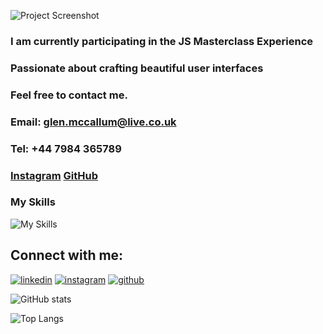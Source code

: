 ![Project Screenshot](https://jjxiydcvcwtbswunystj.supabase.co/storage/v1/object/public/readme/readme/Glen%20McCallum.png)

### I am currently participating in the **JS Masterclass Experience** 
### Passionate about crafting beautiful user interfaces 
### Feel free to contact me. 
### Email: **glen.mccallum@live.co.uk** 
### Tel: **+44 7984 365789** 
### [Instagram](https://www.instagram.com/glenmacdev/) [GitHub](https://github.com/GlenMac90/) 
### My Skills 
![My Skills](https://skillicons.dev/icons?i=js,ts,tailwind,react,next,git,github)

## Connect with me:
[![linkedin](https://skillicons.dev/icons?i=linkedin)](https://www.linkedin.com/in/glenmccallum/)
[![instagram](https://skillicons.dev/icons?i=instagram)](https://www.instagram.com/glenmacdev/)
[![github](https://skillicons.dev/icons?i=github)](https://github.com/GlenMac90/)

![GitHub stats](https://github-readme-stats.vercel.app/api?username=GlenMac90&show_icons=true&theme=tokyonight)

![Top Langs](https://github-readme-stats.vercel.app/api/top-langs/?username=GlenMac90&theme=tokyonight)

<!--
**GlenMac90/GlenMac90** is a ✨ _special_ ✨ repository because its `README.md` (this file) appears on your GitHub profile.

Here are some ideas to get you started:

- 🔭 I’m currently working on ...
- 🌱 I’m currently learning ...
- 👯 I’m looking to collaborate on ...
- 🤔 I’m looking for help with ...
- 💬 Ask me about ...
- 📫 How to reach me: ...
- 😄 Pronouns: ...
- ⚡ Fun fact: ...
-->
